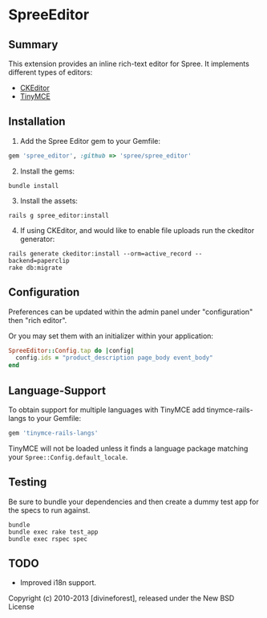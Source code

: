 # SpreeEditor

## Summary

This extension provides an inline rich-text editor for Spree. It implements different types of editors:

- [CKEditor](http://ckeditor.com/)
- [TinyMCE](http://www.tinymce.com/)

## Installation

1. Add the Spree Editor gem to your Gemfile:

```ruby
gem 'spree_editor', :github => 'spree/spree_editor'
```

2. Install the gems:

```shell
bundle install
```

3. Install the assets:

```shell
rails g spree_editor:install
```

4. If using CKEditor, and would like to enable file uploads run the ckeditor generator:

```shell
rails generate ckeditor:install --orm=active_record --backend=paperclip
rake db:migrate
```

## Configuration

Preferences can be updated within the admin panel under "configuration" then "rich editor".

Or you may set them with an initializer within your application:

```ruby
SpreeEditor::Config.tap do |config|
  config.ids = "product_description page_body event_body"
end
```

## Language-Support

To obtain support for multiple languages with TinyMCE add tinymce-rails-langs to your Gemfile:

```ruby
gem 'tinymce-rails-langs'
```

TinyMCE will not be loaded unless it finds a language package matching your `Spree::Config.default_locale`.

## Testing

Be sure to bundle your dependencies and then create a dummy test app for the specs to run against.

```
bundle
bundle exec rake test_app
bundle exec rspec spec
```

## TODO

* Improved i18n support.

Copyright (c) 2010-2013 [divineforest], released under the New BSD License
